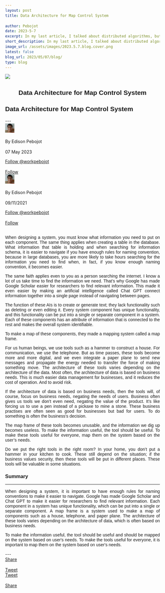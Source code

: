 ```yaml
---
layout: post
title: Data Architecture for Map Control System

author: Pebojot
date: 2023-5-7
excerpt: In my last article, I talked about distributed algorithms, but I like to talk about something relevant to us. Something that happened on Twitter recently and how it affected its users. Is it positive or negative? That depends on the scale of the emergency for the business.
short_description: In my last article, I talked about distributed algorithms, but I like to talk about something relevant to us. Something that happened on Twitter recently and how it affected its users.
image_url: /assets/images/2023.5.7.blog.cover.png
latest: false
blog_url: 2023/05/07/blog/
type: blog
---
```

<img src="/assets/images/2023.5.7.blog.cover.png" class="rounded img-fluid">

<div class="desktop__size " style="text-align: center;font-family:sans-serif;word-spacing: 0px;">
    <h2>Data Architecture for Map Control System</h2>
</div>
<div class="mobile__size " style="text-align: justify;word-break: break-all;font-family:sans-serif;word-spacing: 0px;">
    <h2>Data Architecture for Map Control System</h2>
</div>
---

  <div class="desktop__size ">
    <div class="d-flex align-items-center">
      <div class="align-self-center">
        <small class="text-muted">
          <img src="/assets/images/2x2.webp" width="30" height="30" class="img-fluid rounded-circle"
            alt="Edison Pebojot">
        </small>
      </div>
      &nbsp;
      <div class="align-self-center">
        By Edison Pebojot
      </div>
      &nbsp;
      <div class="align-self-center">
        07 May 2023
      </div>
    </div>
    <p></p>
    <div class="d-flex align-items-center">
      <div class="align-self-center">
        <a href="https://twitter.com/workpebojot?ref_src=twsrc%5Etfw" class="twitter-follow-button" data-size="large"
          data-show-screen-name="false" data-show-count="false">Follow @workpebojot</a>
        <script async src="https://platform.twitter.com/widgets.js" charset="utf-8"></script>
      </div>
      &nbsp;
      <div class="align-self-center">
        <a class="github-button" href="https://github.com/workpebojot"
          data-color-scheme="no-preference: light; light: light; dark: light;" data-size="large"
          aria-label="Follow @workpebojot on GitHub">Follow</a>
      </div>
    </div>
  </div>


<div class="mobile__size">
    <div class="d-flex align-items-center">
        <div class="align-self-center">
            <small class="text-muted">
                <img src="/assets/images/2x2.webp" width="30" height="30" class="img-fluid rounded-circle"  alt="Edison Pebojot">
            </small>
        </div>
        &nbsp;
        <div class="align-self-center">
            By Edison Pebojot
        </div>
        &nbsp;
        <div class="align-self-center flex-grow-1">
            09/11/2021
        </div>
    </div>
    <p></p>
    <div class="d-flex align-items-center justify-content-start">
        <div class="align-self-center">
            <a href="https://twitter.com/workpebojot?ref_src=twsrc%5Etfw" class="twitter-follow-button align-self-center" data-show-screen-name="false" data-show-count="false">Follow @workpebojot</a><script async src="https://platform.twitter.com/widgets.js" charset="utf-8"></script>
        </div>
        &nbsp;
        <div class="align-self-center">
            <a class="github-button align-self-center" href="https://github.com/workpebojot" aria-label="Follow @workpebojot on GitHub">Follow</a>
        </div>
    </div>
</div>
<br />
<div style="text-align: justify;word-break: keep-all;font-family:sans-serif;">
    <p>When designing a system, you must know what information you need to put on each component. The same thing applies when creating a table in the database. What information that table is holding and when searching for information schema, it is easier to navigate if you have enough rules for naming convention, because in large databases, you are more likely to take hours searching for the information you need to find when, in fact, if you know enough naming convention, it becomes easier.</p>
    <p>The same faith applies even to you as a person searching the internet. I know a lot of us take time to find the information we need. That’s why Google has made Google Scholar easier for researchers to find relevant information. This made it even easier by making an artificial intelligence called Chat GPT connect information together into a single page instead of navigating between pages.</p>
    <p>The function of these AIs is to create or generate text; they lack functionality such as deleting or even editing it. Every system component has unique functionality, and this functionality can be put into a single or separate component in a system. Each of these components has an attribute of information that is connected to the rest and makes the overall system identifiable.</p>
    <p>To make a map of these components, they made a mapping system called a map frame.</p>
    <p>For us human beings, we use tools such as a hammer to construct a house. For communication, we use the telephone. But as time passes, these tools become more and more digital, and we even integrate a paper plane to send new messages and propagate the energy needed to transfer the force of making something move. The architecture of these tools varies depending on the architecture of the data. Most often, the architecture of data is based on business needs. This is much easier data management for businesses, and it reduces the cost of operation. And to avoid risk.</p>
    <p>If the architecture of data is based on business needs, then the tools will, of course, focus on business needs, negating the needs of users. Business often gives us tools we don’t even need, negating the value of the product. It’s like forcing us to use a pen instead of a pickaxe to mine a stone. These business practises are often seen as good for businesses but bad for users. To do something is often the business's decision.</p>
    <p>The map frame of these tools becomes unusable, and the information we dig up becomes useless. To make the information useful, the tool should be useful. To make these tools useful for everyone, map them on the system based on the user’s needs.</p>
    <p>Do we put the right tools in the right room? In your home, you don’t put a hammer in your kitchen to cook. These still depend on the situation; if the business values security, then these tools will be put in different places. These tools will be valuable in some situations.</p>
    <h3>Summary</h3>
    <hr />
    <p>When designing a system, it is important to have enough rules for naming conventions to make it easier to navigate. Google has made Google Scholar and Chat GPT to make it easier for researchers to find relevant information. Each component in a system has unique functionality, which can be put into a single or separate component. A map frame is a system used to make a map of components such as a house, telephone, and paper plane. The architecture of these tools varies depending on the architecture of data, which is often based on business needs.</p>
    <p>To make the information useful, the tool should be useful and should be mapped on the system based on user's needs. To make the tools useful for everyone, it is important to map them on the system based on user's needs.</p>
</div>
---
<div class="desktop__size ">
  <div class="d-flex align-items-center">
    <div class="align-self-center">
      <div class="fb-share-button align-self-center" style="vertical-align: super;top:-2px" data-href="https://www.pebojot.com/2023/05/07/blog/" data-layout="button" data-size="large"><a target="_blank" href="https://www.facebook.com/sharer/sharer.php?u=https%3A%2F%2Fdevelopers.facebook.com%2Fdocs%2Fplugins%2F&amp;src=sdkpreparse" class="fb-xfbml-parse-ignore">Share</a></div>
    </div>
    &nbsp;
    <div class="align-self-center">
      <a href="https://twitter.com/share?ref_src=twsrc%5Etfw" class="twitter-share-button" data-size="large"
        data-show-screen-name="false" data-show-count="false" data-via="workpebojot">Tweet</a>
      <script async src="https://platform.twitter.com/widgets.js" charset="utf-8"></script>
    </div>
  </div>
</div>

<div class="mobile__size">
    <div class="d-flex align-items-center justify-content-start">
        <div class="align-self-center">
            <a href="https://twitter.com/share?ref_src=twsrc%5Etfw" class="twitter-share-button align-self-center" data-show-screen-name="false" data-show-count="false" data-via="workpebojot">Tweet</a><script async src="https://platform.twitter.com/widgets.js" charset="utf-8"></script>
        </div>
        &nbsp;
        <div class="align-self-center">
            <div class="fb-share-button align-self-center" style="vertical-align: super;top:-2px" data-href="https://www.pebojot.com/2023/05/07/blog/" data-layout="button" data-size="small"><a target="_blank" href="https://www.facebook.com/sharer/sharer.php?u=https%3A%2F%2Fdevelopers.facebook.com%2Fdocs%2Fplugins%2F&amp;src=sdkpreparse" class="fb-xfbml-parse-ignore">Share</a></div>
        </div>
    </div>
</div>
<br />
<br />
<br />
<br />
<br />